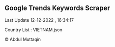 

## Google Trends Keywords Scraper 
 
Last Update 12-12-2022 , 16:34:17

Country List :
VIETNAM.json



© Abdul Muttaqin 
